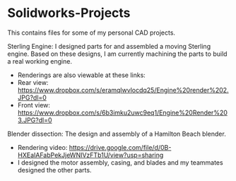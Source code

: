 # Solidworks-Projects
This contains files for some of my personal CAD projects. 

Sterling Engine: I designed parts for and assembled a moving Sterling engine. Based on these designs, I am currently machining the parts to build a real working engine. 
- Renderings are also viewable at these links:
- Rear view: https://www.dropbox.com/s/eramqlwvlocdq25/Engine%20render%202.JPG?dl=0
- Front view: https://www.dropbox.com/s/6b3imku2uwc9eq1/Engine%20Render%203.JPG?dl=0 


Blender dissection: The design and assembly of a Hamilton Beach blender.
- Rendering video: https://drive.google.com/file/d/0B-HXEaIAFabPekJjeWNIVzFTb1U/view?usp=sharing
- I designed the motor assembly, casing, and blades and my teammates designed the other parts.
  


